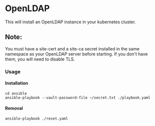 # OpenLDAP
This will install an OpenLDAP instance in your kubernetes cluster.

## Note:
You must have a site-cert and a site-ca secret installed in the same namespace
as your OpenLDAP server before starting. If you don't have them, you will
need to disable TLS.

### Usage
#### Installation

```shell script
cd ansible
ansible-playbook --vault-password-file ~/secret.txt ./playbook.yaml
```
#### Removal
```shell script
ansible-playbook ./reset.yaml
```

